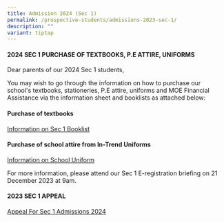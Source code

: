 ```yaml
---
title: Admission 2024 (Sec 1)
permalink: /prospective-students/admissions-2023-sec-1/
description: ""
variant: tiptap
---
```

<h4>2024 SEC 1 PURCHASE OF TEXTBOOKS, P.E ATTIRE, UNIFORMS</h4><p>Dear parents of our 2024 Sec 1 students,</p><p>You may wish to go through the information on how to purchase our school's textbooks, stationeries, P.E attire, uniforms and MOE Financial Assistance via the information sheet and booklists as attached below:&nbsp;</p><h4>Purchase of textbooks</h4><p><a href="/files/2024_Booklist__Sec_1_.pdf" rel="noopener noreferrer nofollow" target="_blank">Information on Sec 1 Booklist</a></p><h4>Purchase of school attire from In-Trend Uniforms</h4><p><a href="/files/2024_Uniform.pdf" rel="noopener noreferrer nofollow" target="_blank">Information on School Uniform</a></p><p>For more information, please attend our Sec 1 E-registration briefing on 21 December 2023 at 9am.</p><p></p><h4>2023 SEC 1 APPEAL</h4><p><a href="https://www.temaseksec.moe.edu.sg/prospective-students/appeal-for-sec-1-admissions-2024/" rel="noopener noreferrer nofollow" target="_blank">Appeal For Sec 1 Admissions 2024</a></p><p></p>